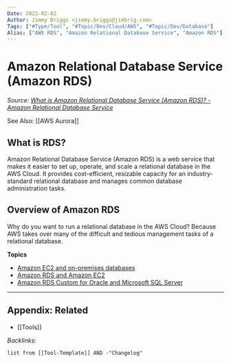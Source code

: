 ```yaml
---
Date: 2022-02-02
Author: Jimmy Briggs <jimmy.briggs@jimbrig.com>
Tags: ["#Type/Tool", "#Topic/Dev/Cloud/AWS", "#Topic/Dev/Database"]
Alias: ["AWS RDS", "Amazon Relational Database Service", "Amazon RDS"]
---
```


# Amazon Relational Database Service (Amazon RDS)

*Source: [What is Amazon Relational Database Service (Amazon RDS)? - Amazon Relational Database Service](https://docs.aws.amazon.com/AmazonRDS/latest/UserGuide/Welcome.html)*

See Also: [[AWS Aurora]]

## What is RDS?

Amazon Relational Database Service (Amazon RDS) is a web service that makes it easier to set up, operate, and scale a relational database in the AWS Cloud. It provides cost-efficient, resizable capacity for an industry-standard relational database and manages common database administration tasks.

## Overview of Amazon RDS

Why do you want to run a relational database in the AWS Cloud? Because AWS takes over many of the difficult and tedious management tasks of a relational database.

**Topics**

-   [Amazon EC2 and on-premises databases](https://docs.aws.amazon.com/AmazonRDS/latest/UserGuide/Welcome.html#Welcome.Concepts.on-prem)
-   [Amazon RDS and Amazon EC2](https://docs.aws.amazon.com/AmazonRDS/latest/UserGuide/Welcome.html#Welcome.Concepts.RDS)
-   [Amazon RDS Custom for Oracle and Microsoft SQL Server](https://docs.aws.amazon.com/AmazonRDS/latest/UserGuide/Welcome.html#Welcome.Concepts.Custom)

***

## Appendix: Related

- [[Tools]]

*Backlinks:*

```dataview
list from [[Tool-Template]] AND -"Changelog"
```